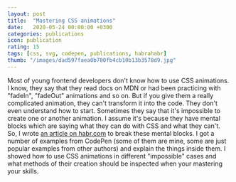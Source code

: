 ```yaml
---
layout: post
title:  "Mastering CSS animations"
date:   2020-05-24 00:00:00 +0300
categories: publications
icon: publication
rating: 15
tags: [css, svg, codepen, publications, habrahabr]
thumb: "/images/dad597faea0b780fb4cb10b13b3578d9.jpg"
---
```


Most of young frontend developers don't know how to use CSS animations. I know, they say that they read docs on MDN or had been practicing with "fadeIn", "fadeOut" animations and so on. But if you give them a really complicated animation, they can't transform it into the code. They don't even understand how to start. Sometimes they say that it's impossible to create one or another animation. I assume it's because they have mental blocks which are saying what they can do with CSS and what they can't. So, I wrote <a href='https://habr.com/ru/post/503026/'>an article on habr.com</a> to break these mental blocks. I got a number of examples from CodePen (some of them are mine, some are just popular examples from other authors) and explain the things inside them. I showed how to use CSS animations in different "impossible" cases and what methods of their creation should be inspected when your mastering your skills.

